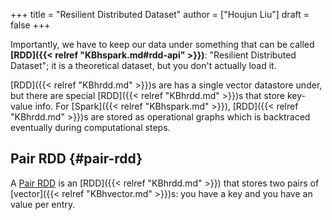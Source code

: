 +++
title = "Resilient Distributed Dataset"
author = ["Houjun Liu"]
draft = false
+++

Importantly, we have to keep our data under something that can be called ****[RDD]({{< relref "KBhspark.md#rdd-api" >}})****: "Resilient Distributed Dataset"; it is a theoretical dataset, but you don't actually load it.

[RDD]({{< relref "KBhrdd.md" >}})s are has a single vector datastore under, but there are special [RDD]({{< relref "KBhrdd.md" >}})s that store key-value info. For [Spark]({{< relref "KBhspark.md" >}}), [RDD]({{< relref "KBhrdd.md" >}})s are stored as operational graphs which is backtraced eventually during computational steps.


## Pair RDD {#pair-rdd}

A [Pair RDD](#pair-rdd) is an [RDD]({{< relref "KBhrdd.md" >}}) that stores two pairs of [vector]({{< relref "KBhvector.md" >}})s: you have a key and you have an value per entry.
